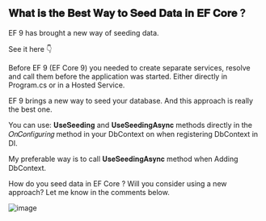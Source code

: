 ##  𝐖𝐡𝐚𝐭 𝐢𝐬 𝐭𝐡𝐞 𝐁𝐞𝐬𝐭 𝐖𝐚𝐲 𝐭𝐨 𝐒𝐞𝐞𝐝 𝐃𝐚𝐭𝐚 𝐢𝐧 𝐄𝐅 𝐂𝐨𝐫𝐞 ?

EF 9 has brought a new way of seeding data.

See it here 👇 

Before EF 9 (EF Core 9) you needed to create separate services, resolve and call them before the application was started. Either directly in Program.cs or in a Hosted Service.

EF 9 brings a new way to seed your database. And this approach is really the best one.

You can use: 𝐔𝐬𝐞𝐒𝐞𝐞𝐝𝐢𝐧𝐠 and 𝐔𝐬𝐞𝐒𝐞𝐞𝐝𝐢𝐧𝐠𝐀𝐬𝐲𝐧𝐜 methods directly in the 𝑂𝑛𝐶𝑜𝑛𝑓𝑖𝑔𝑢𝑟𝑖𝑛𝑔 method in your DbContext on when registering DbContext in DI.

My preferable way is to call 𝐔𝐬𝐞𝐒𝐞𝐞𝐝𝐢𝐧𝐠𝐀𝐬𝐲𝐧𝐜 method when Adding DbContext.

How do you seed data in EF Core ? Will you consider using a new approach?
Let me know in the comments below.

![image](https://github.com/user-attachments/assets/2f9cdd1f-faee-4517-9734-a678b355104c)


